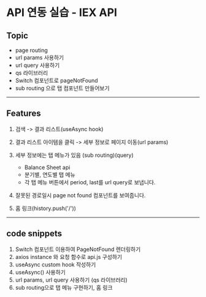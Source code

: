# API 연동 실습 - IEX API

## Topic

- page routing
- url params 사용하기
- url query 사용하기
- qs 라이브러리
- Switch 컴포넌트로 pageNotFound
- sub routing 으로 탭 컴포넌트 만들어보기

---

## Features

1. 검색 -> 결과 리스트(useAsync hook)
2. 결과 리스트 아이템을 클릭 -> 세부 정보로 페이지 이동(url params)
3. 세부 정보에는 탭 메뉴가 있음 (sub routing)(query)

   - Balance Sheet api
   - 분기별, 연도별 탭 메뉴
   - 각 탭 메뉴 버튼에서 period, last를 url query로 보냅니다.

4. 잘못된 경로일시 page not found 컴포넌트를 보여줍니다.
5. 홈 링크(history.push('/'))

---

## code snippets

1. Switch 컴포넌트 이용하여 PageNotFound 렌더링하기
2. axios instance 와 요청 함수로 api.js 구성하기
3. useAsync custom hook 작성하기
4. useAsync() 사용하기
5. url params, url query 사용하기 (qs 라이브러리)
6. sub routing으로 탭 메뉴 구현하기, 홈 링크
